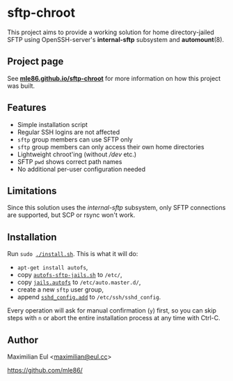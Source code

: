 # sftp-chroot

This project aims to provide a working solution
for home directory-jailed SFTP
using OpenSSH-server's **internal-sftp** subsystem
and **automount**(8).


## Project page

See
[**mle86.github.io/sftp-chroot**](http://mle86.github.io/sftp-chroot/)
for more information
on how this project was built.


## Features

* Simple installation script
* Regular SSH logins are not affected
* `sftp` group members can use SFTP only
* `sftp` group members can only access their own home directories
* Lightweight chroot'ing (without */dev* etc.)
* SFTP `pwd` shows correct path names
* No additional per-user configuration needed


## Limitations

Since this solution uses the *internal-sftp* subsystem,
only SFTP connections are supported,
but SCP or rsync won't work.


## Installation

Run `sudo `[`./install.sh`](install.sh).
This is what it will do:

* `apt-get install autofs`,
* copy [`autofs-sftp-jails.sh`](autofs-sftp-jails.sh) to `/etc/`,
* copy [`jails.autofs`](jails.autofs) to `/etc/auto.master.d/`,
* create a new `sftp` user group,
* append [`sshd_config.add`](sshd_config.add) to `/etc/ssh/sshd_config`.

Every operation will ask for manual confirmation (`y`) first,
so you can skip steps with `n`
or abort the entire installation process at any time with Ctrl-C.


## Author

Maximilian Eul
\<maximilian@eul.cc\>

https://github.com/mle86/

